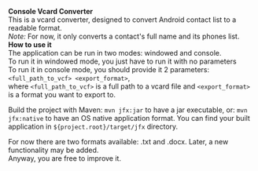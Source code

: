 **Console Vcard Converter**<br>
This is a vcard converter, designed to convert Android contact list to a readable format.<br>
_Note:_ For now, it only converts a contact's full name and its phones list.
<br>
**How to use it**<br>
The application can be run in two modes: windowed and console. <br> 
To run it in windowed mode, you just have to run it with no parameters<br>
To run it in console mode, you should provide it 2 parameters: <br>
`<full_path_to_vcf> <export_format>`,<br>
where `<full_path_to_vcf>` is a full path to a vcard file and `<export_format>` is a format you want to export to.<br>

Build the project with Maven:
`mvn jfx:jar`
to have a jar executable, or:
`mvn jfx:native`
to have an OS native application format.
You can find your built application in `${project.root}/target/jfx` directory.

For now there are two formats available: .txt and .docx. Later, a new functionality may be added.<br>
Anyway, you are free to improve it.<br>